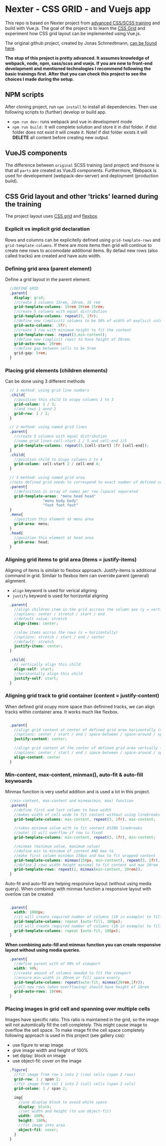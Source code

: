 # Nexter - CSS GRID - and Vuejs app

This repo is based on Nexter project from [advanced CSS/SCSS training](https://www.udemy.com/advanced-css-and-sass/) and build with Vue.js. The goal of the project is to learn the [CSS Grid](https://css-tricks.com/snippets/css/complete-guide-grid/) and experiment how CSS grid layout can be implemented using Vue.js.

The original github project, created by Jonas Schmedtmann, [can be found here](https://github.com/jonasschmedtmann/advanced-css-course).

**The stup of this project is pretty advanced. It assumes knowledge of webpack, node, npm, sass/scss and vuejs. If you are new to front-end development and mentioned technologies I recommend following the basic trainings first. After that you can check this project to see the choices I made during the setup.**

## NPM scripts

After cloning project, run `npm install` to install all dependencies. Then use following scripts to (further) develop or build app.

- `npm run dev:` runs webpack and vue in development mode
- `npm run build:` it will complete solution and store it in dist folder. if dist folder does not exist it will create it. Note! if dist folder exists it will **DELETE** all content before creating new output.

## VueJS components

The difference between `original` SCSS training (and project) and thisone is that all `parts` are created as VueJS components. Furthermore, Webpack is used for developement (webpack-dev-server) and deployment (production build).

## CSS Grid layout and other 'tricks' learned during the training

The project layout uses [CSS grid](https://css-tricks.com/snippets/css/complete-guide-grid/) and [flexbox](https://css-tricks.com/snippets/css/a-guide-to-flexbox/).

### Explicit vs implicit grid declaration

Rows and columns can be explicitelly defined using `grid-template-rows` and `grid-template-columns`. If there are more items then grid will continue to create new rows to accomodate additional items. By defaul new rows (also called tracks) are created and have auto width.

### Defining grid area (parent element)

Define a grid layout in the parent element.

```scss
  //DEFINE GRID
  .parent{
    display: grid;
    //create 3 columns 15rem, 20rem, 15 rem
    grid-template-columns: 15rem 20rem 15rem;
    //create 5 columns with equal distribution
    grid-template-columns: repeat(5, 1fr);
    //define new (implicit) columns to be 50% of width of explicit columns
    grid-auto-columns: .5fr;
    //create 3 row with minimum height to fit the content
    grid-template-rows: repeat(3,min-content); 
    //define new (implicit rows) to have height of 20rem;
    grid-auto-rows: 20rem;
    //define gap between cells to be 5rem
    grid-gap: 5rem;
  }

```

### Placing grid elements (children elements)
Can be done using 3 different methods

```scss
  // 1 method: using grid line numbers
  .child{
    //position this child to ocupy columns 1 to 3
    grid-column: 1 / 3;
    //and rows 1 annd 2
    grid-row: 1 / 2;
  }

  // 2 method: using named grid lines
  .parent{
    //create 5 columns with equal distribution
    //name grid lines cell-start 1 / 5 and cell-end 1/5
    grid-template-columns: repeat(5,[cell-start] 1fr [cell-end]);
  }
  .child{
    //position child to ocupy columns 2 to 4 
    grid-column: cell-start 2 / cell-end 4;
  }

  // 3 method: using named grid area
  //note defined grid needs to correspond to exact number of defined cells
  .parent{
    //definition is array of names per row [space] separated
    grid-template-areas: "menu head head"
                 "menu body body"
                 "foot foot foot" 
  }
  .menu{
    //position this element at menu area
    grid-area: menu;
  }
  .head{
    //position this element at head area
    grid-area: head;
  }

```

### Aligning grid items to grid area (items = justify-items)

Aligning of items is similair to flexbox approach. Justify-items is additional command in grid. Similair to flexbox item can override parent (general) alignment.

- `align` keyword is used for verical aligning
- `justify` keyword is used for horizontal aligning

```scss
  .parent{
    //align children item in the grid accross the column axe (y = vertical) 
    //options: center / stretch / start / end
    //default value: stretch
    align-items: center;

    //alow items accros the rows (x = horizontally)
    //options: stretch / start / end / center
    //default: stretch
    justify-items: center;
  }

  .child{
    // vertically align this child
    align-self: start;
    //horizontally align this child
    justify-self: start;
  }

```

### Aligning grid track to grid container (content = justify-content)

When defined grid ocupy more space than definined tracks, we can align tracks within container area. It works much like flexbox.

```scss

  .parent{
    //align grid content at center of defined grid area horizontally (x)
    //options: center / start / end / space-between / space-around / space-evenly
    justify-content: center;

    //align grid content at the center of defined grid area vertcally (y)
    //options: center / start / end / space-between / space-around / speace-evenly
    align-content: center
  }

```

### Min-content, max-content, minmax(), auto-fit & auto-fill keywoards

Minmax function is very useful addition and is used a lot in this project.

```scss
  //min-content, max-content and minmax(min, max) function
  .parent{
    //define first and last column to have width 
    //makes width of cell wide to fit content without using linebreaks
    grid-template-columns: max-content, repeat(3, 1fr), max-content;

    //takes minimum colum with to fit content USING linebreaks
    //note! it will overflow if row is fixed
    grid-template-columns: min-content, repeat(3, 1fr), min-content;

    //minmax (minimum value, maximum value)
    //define min to minimum of content AND max to
    //make first column minimun 150px and max to fit wrapped content
    grid-template-columns: minmax(150px, min-content), repeat(3, 1fr), min-content;
    //define 2 rows width height minimal to fit content and max 20rem
    grid-template-rows: repeat(2, minmax(min-content, 20rem));
  }
```

Auto-fit and auto-fill are helping responsive layout (without using media query).
When combining with minmax function a responsive layout with overlow can be created

```scss

  .parent{
    width: 1000px;
    //it will create required number of columns (10 in example) to fill in parent space 
    grid-template-columns: repeat (auto-fill, 100px);
    //it will create required number of columns (10 in example) to fill in parent space 
    grid-template-columns: repeat (auto-fit, 100px);
  }

```

**When combining auto-fill and minmax function you can create responsive layout  without using media queries.**

```scss
  .parent{
    //define parent with of 90% of viewport
    width: 90%;
    //create amount of columns needed to fit the viewport
    //ensure min width is 20rem or fill space evenly
    grid-template-columns: repeat(auto-fit, minmax(20rem,1fr));
    //all new rows (when overflowing) should have height of 10rem
    grid-auto-rows: 10rem;
  }

```

### Placing images in grid cell and spanning over multiple cells

Images have specific ratio. This ratio is maintained in the grid, so the image will not automtically fill the cell completely. This might cause image to overflow the sell space. To make image fit the cell space completely following approach is used in this project (see gallery css):

- use figure to wrap image
- give image width and height of 100%
- set diplay: block on image
- use object-fit: cover on the image

```scss
  .figure{
    //fit image from row 1 into 2 (row) cells (span 2 rows)
    grid-row: 1 / span 2;
    //fit image from col 1 into 2 (col) cells (span 2 cols)
    grid-column: 1 / span 2;

    img{
      //use display block to avoid white space
      display: block;
      //set width and height (to use object-fit)
      width: 100%;
      height: 100%;
      //fit image into area
      object-fit: cover;
    }
  }

```

